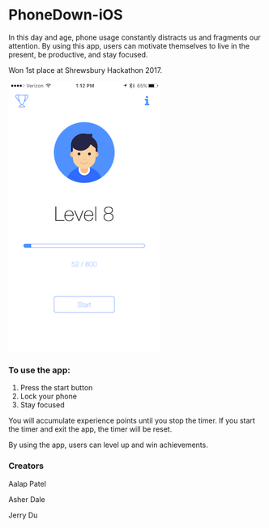 # PhoneDown-iOS

In this day and age, phone usage constantly distracts us and fragments our attention. By using this app, users can motivate themselves to live in the present, be productive, and stay focused.

Won 1st place at Shrewsbury Hackathon 2017.

![Alt text](/IMG_2236.PNG)

### To use the app:
1. Press the start button
2. Lock your phone
3. Stay focused

You will accumulate experience points until you stop the timer. If you start the timer and exit the app, the timer will be reset.

By using the app, users can level up and win achievements.

### Creators
Aalap Patel

Asher Dale

Jerry Du

